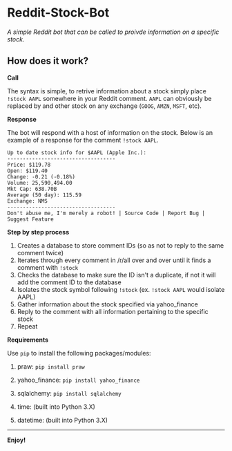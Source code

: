 # Reddit-Stock-Bot
*A simple Reddit bot that can be called to proivde information on a specific stock.*

**How does it work?**
---------------------------------

**Call**

The syntax is simple, to retrive information about a stock simply place `!stock AAPL` somewhere in your Reddit comment. `AAPL` can obviously be replaced by and other stock on any exchange (`GOOG`, `AMZN`, `MSFT`, etc).

**Response**

The bot will respond with a host of information on the stock. Below is an example of a response for the comment `!stock AAPL`.

    Up to date stock info for $AAPL (Apple Inc.):
    -----------------------------------
    Price: $119.78
    Open: $119.40
    Change: -0.21 (-0.18%)
    Volume: 25,590,494.00
    Mkt Cap: 638.70B
    Average (50 day): 115.59
    Exchange: NMS
    -----------------------------------
    Don't abuse me, I'm merely a robot! | Source Code | Report Bug | Suggest Feature
    
**Step by step process**

1. Creates a database to store comment IDs (so as not to reply to the same comment twice)
2. Iterates through every comment in /r/all over and over until it finds a comment with `!stock`
3. Checks the database to make sure the ID isn't a duplicate, if not it will add the comment ID to the database
4. Isolates the stock symbol following `!stock` (ex. `!stock AAPL` would isolate AAPL)
5. Gather information about the stock specified via yahoo_finance
6. Reply to the comment with all information pertaining to the specific stock
7. Repeat

**Requirements**

Use `pip` to install the following packages/modules:

1. praw: `pip install praw`

2. yahoo_finance: `pip install yahoo_finance`

3. sqlalchemy: `pip install sqlalchemy`

4. time: (built into Python 3.X)

5. datetime: (built into Python 3.X)

---------------------------------

**Enjoy!**
